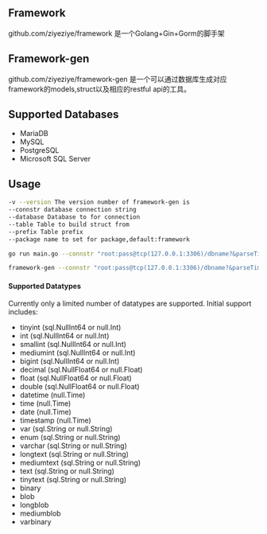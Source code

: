 ## Framework
github.com/ziyeziye/framework
是一个Golang+Gin+Gorm的脚手架
 
## Framework-gen
github.com/ziyeziye/framework-gen
是一个可以通过数据库生成对应framework的models,struct以及相应的restful api的工具。

## Supported Databases
- MariaDB
- MySQL
- PostgreSQL
- Microsoft SQL Server

## Usage

```BASH
-v --version The version number of framework-gen is
--connstr database connection string
--database Database to for connection
--table Table to build struct from
--prefix Table prefix
--package name to set for package,default:framework

go run main.go --connstr "root:pass@tcp(127.0.0.1:3306)/dbname?&parseTime=True" --prefix pf_ --package github.com/ziyeziye/framework --prefix pf_ --json --gorm --guregu --rest

framework-gen --connstr "root:pass@tcp(127.0.0.1:3306)/dbname?&parseTime=True"--json --gorm --guregu --rest
```
#### Supported Datatypes

Currently only a limited number of datatypes are supported. Initial support includes:
-  tinyint (sql.NullInt64 or null.Int)
-  int      (sql.NullInt64 or null.Int)
-  smallint      (sql.NullInt64 or null.Int)
-  mediumint      (sql.NullInt64 or null.Int)
-  bigint (sql.NullInt64 or null.Int)
-  decimal (sql.NullFloat64 or null.Float)
-  float (sql.NullFloat64 or null.Float)
-  double (sql.NullFloat64 or null.Float)
-  datetime (null.Time)
-  time  (null.Time)
-  date (null.Time)
-  timestamp (null.Time)
-  var (sql.String or null.String)
-  enum (sql.String or null.String)
-  varchar (sql.String or null.String)
-  longtext (sql.String or null.String)
-  mediumtext (sql.String or null.String)
-  text (sql.String or null.String)
-  tinytext (sql.String or null.String)
-  binary
-  blob
-  longblob
-  mediumblob
-  varbinary
